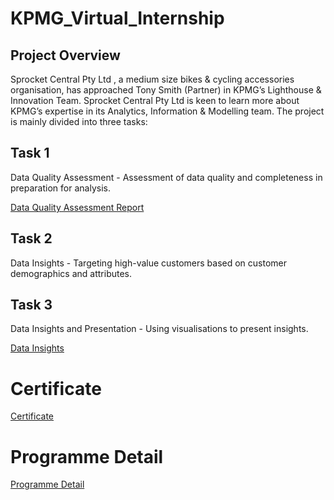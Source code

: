 # KPMG_Virtual_Internship

## Project Overview
Sprocket Central Pty Ltd , a medium size bikes & cycling accessories organisation, has approached Tony Smith (Partner) in KPMG’s Lighthouse & Innovation Team. Sprocket Central Pty Ltd is keen to learn more about KPMG’s expertise in its Analytics, Information & Modelling team. The project is mainly divided into three tasks:

## Task 1 
Data Quality Assessment - Assessment of data quality and completeness in preparation for analysis.

[Data Quality Assessment Report](https://github.com/KAMNA11/KPMG_Virtual_Internship/blob/main/Data%20Quality%20Assessment%20Report.docx)

## Task 2

Data Insights - Targeting high-value customers based on customer demographics and attributes.

## Task 3
Data Insights and Presentation - Using visualisations to present insights.


[Data Insights](https://github.com/KAMNA11/KPMG_Virtual_Internship/blob/main/KPMG%20-%20Data%20Analysis%20%26%20Inisights.xlsx)

# Certificate

[Certificate](https://github.com/KAMNA11/KPMG_Virtual_Internship/blob/main/Certificate.pdf)

# Programme Detail

[Programme Detail](https://www.theforage.com/virtual-internships/theme/m7W4GMqeT3bh9Nb2c/KPMG-Data-Analytics-Virtual-Internship)
